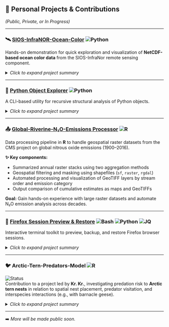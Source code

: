 
<!--
**ddu-rodwolf/ddu-rodwolf** is a ✨ _special_ ✨ repository because its `README.md` (this file) appears on your GitHub profile.

Here are some ideas to get you started:

- 🔭 I’m currently working on ...
- 🌱 I’m currently learning ...
- 👯 I’m looking to collaborate on ...
- 🤔 I’m looking for help with ...
- 💬 Ask me about ...
- 📫 How to reach me: ...
- 😄 Pronouns: ...
- ⚡ Fun fact: ...
-->

## 📁 Personal Projects & Contributions  
*(Public, Private, or In Progress)*

---

### 🛰️ [**SIOS-InfraNOR-Ocean-Color**](https://github.com/ddu-rodwolf/SIOS-InfraNOR-Ocean-Color) ![Python](https://img.shields.io/badge/language-Python-blue)  
Hands-on demonstration for quick exploration and visualization of **NetCDF-based ocean color data** from the SIOS-InfraNor remote sensing component.

<details>
<summary><i>Click to expand project summary</i></summary
&nbsp;

🧭 This project showcases how to explore and analyze remote sensing data stored in **NetCDF4** format using Python, with a focus on **phytoplankton biomass estimation** via **Chlorophyll-a (CHL-a)** concentrations.  

📡 The dataset used is the **first remote sensing product released** by [NERSC](https://nersc.no/) under the **SIOS-InfraNor** initiative — a distributed research infrastructure for long-term environmental monitoring in Svalbard.  

📈 The script includes spatial plotting and a basic biomass estimation using a user-defined mixed layer depth (MLD), meant for exploratory and illustrative purposes.

<table>
<tr>
<td width="50%" valign="top">

<b>✨ Key components:</b>  
- Loading remote sensing CHL-a data via NetCDF4  
- Plotting spatial distribution with masked invalid data  
- Estimating biomass using CHL-a × MLD × grid cell area  
- Minimal setup, reusable for similar Arctic datasets

</td>
<td width="50%" valign="top">

<b>🖥️ Sea water Chl-a concentration around Svalbard:</b>  
<p align="center">
<a href="https://raw.githubusercontent.com/ddu-rodwolf/SIOS-InfraNOR-Ocean-Color/main/Figures/Chl-a_concentration_Svalbard_01.png">
  <img src="https://raw.githubusercontent.com/ddu-rodwolf/SIOS-InfraNOR-Ocean-Color/main/Figures/Chl-a_concentration_Svalbard_01.png" width="300"/>
</a>
</p>

</td>
</tr>
</table>

**Focus:** Fast prototyping, accessibility of Arctic Earth Observation data, and educational outreach.

</details>

---

### 🔧 [**Python Object Explorer**](https://github.com/ddu-rodwolf/Python-Object-Explorer) ![Python](https://img.shields.io/badge/language-Python-blue)
A CLI-based utility for recursive structural analysis of Python objects.  
<details>
<summary><i>Click to expand project summary</i></summary
&nbsp;

This project provides a structured, richly formatted exploration of Python objects, suitable for researchers and developers working with unfamiliar libraries or dynamically generated code.

**✨ Key features:**  
- 🔍 Deep introspection of objects, classes, modules, and inheritance chains  
- 🧩 Recursively traverses attributes and `__mro__`  
- 🌈 Colored, indented, and grouped output via [rich](https://github.com/Textualize/rich)  
- 📚 Markdown export and optional file output for documentation or sharing  
- 🧪 Usable within:
  - Jupyter/IPython (%explore_more)
  - A CLI script (python test_my_functions.py ...) 

Originally developed as a personal research tool to complement RE workflows and ontology inspection tasks.

**📌 Project Status:** 🧪 Internal project – actively evolving toward public release.
<table>
<tr>
<td width="60%" valign="top">

✅ Planned next steps:
- JSON/YAML-based color palettes  
- More robust error handling  
- Cleaner CLI wrapper  

</td>
<td width="40%" valign="top">

🖥️ Output Example:  
<p align="center">
<a href="https://raw.githubusercontent.com/ddu-rodwolf/Python-Object-Explorer/main/Figures/Explore_python_object.png">
  <img src="https://raw.githubusercontent.com/ddu-rodwolf/Python-Object-Explorer/main/Figures/Explore_python_object.png" width="300"/>
</a>
</p>

</td>
</tr>
</table>

**🧑‍💻 Tech stack:** Python, `rich`, Reflection & inspection (`inspect`, `__mro__`, etc.), IPython magics

</details>

---

### 📤 [**Global-Riverine-N₂O-Emissions Processor**](https://github.com/ddu-rodwolf/Global-Riverine-N2O-Emissions)  ![R](https://img.shields.io/badge/language-R-blue)
Data processing pipeline in **R** to handle geospatial raster datasets from the CMS project on global nitrous oxide emissions (1900–2016).

**✨ Key components:**  
- Summarized annual raster stacks using two aggregation methods  
- Geospatial filtering and masking using shapefiles (`sf`, `raster`, `rgdal`)  
- Automated processing and visualization of GeoTIFF layers by stream order and emission category  
- Output comparison of cumulative estimates as maps and GeoTIFFs  

**Goal:** Gain hands-on experience with large raster datasets and automate N₂O emission analysis across decades.

---

### 🦊 [**Firefox Session Preview & Restore**](https://github.com/ddu-rodwolf/Firefox-Session-Preview-Restore) ![Bash](https://img.shields.io/badge/language-Bash-green) ![Python](https://img.shields.io/badge/language-Python-blue) ![JQ](https://img.shields.io/badge/tool-jq-yellow)
Interactive terminal toolkit to preview, backup, and restore Firefox browser sessions.  
<details>
<summary><i>Click to expand project summary</i></summary
&nbsp;

Fills a gap in Firefox and other browsers by letting you **safely inspect and recover sessions** — even when the built-in “Restore Session” fails or you’ve accidentally started a new one. Also handy for digging into past browsing history months later.

**✨ Key features:**  
- 📂 **Session selection** by profile and date (supports `_pre-restore` snapshots)  
- 🖥 **Interactive preview** of windows, groups and tabs with 256-color ANSI highlighting and configurable palettes  
- 🧩 `jq`-powered structured parsing via `jq_preview_with_groups.jq` for robust extraction of windows/groups/tabs  
- 🐍 **Python decoder** `decode_jsonlz4.py` to safely decompress Firefox `*.jsonlz4` session files (uses `lz4.block`)  
- 💾 **Safe restore flow** — backs up the current session before restoring and offers confirm prompts  
- 📄 **Markdown export** option for saved previews (good for documentation or audit trails)  
- 🛠 Modular scripts: `preview_firefox_session.sh`, `restore_firefox_session.sh`, and supportive helpers

**Use cases:**  
- Recover from “wrong button” mistakes  
- Mine past sessions for research or lost references  
- Manage multiple profiles with many tab groups  
- (Planned) Extend to Microsoft Edge

**🧑‍💻 Tech stack:** Bash, `jq`, Python (`lz4`)

</details>

---

### 🐦 Arctic-Tern-Predators-Model ![R](https://img.shields.io/badge/language-R-blue)
![Status](https://img.shields.io/badge/status-private-yellow)  
Contribution to a project led by **Kr. Kr.**, investigating predation risk to **Arctic tern nests** in relation to spatial nest placement, predator visitation, and interspecies interactions (e.g., with barnacle geese).
<details>
<summary><i>Click to expand project summary</i></summary
&nbsp;

🧠 The analytical approach and model architecture were conceived and developed by **Kr. Kr.**  
🧩 Contribution was provided through a utility that trialed parameter combinations — combining loops and convergence controls — to identify stable model configurations and resolve convergence issues.

**✨ Key methods:**  
- Survival analysis using **Cox Proportional Hazards Models** with time-dependent covariates  
- Predator visitation modeled with **Zero-inflated Binomial GLMs**  
- Model fitting via **Maximum Likelihood Estimation**, selection using **AIC**  
- R packages: `survival`, `survminer`, `optim`  

**Focus:** Investigating how predator pressure varies with goose behavior and proximity to Arctic tern colonies.

</details>

---

➡️ *More will be made public soon.* <!-- — feel free to [get in touch](mailto:your.email@example.com) for details. -->


